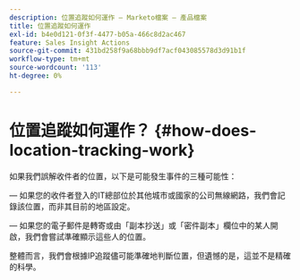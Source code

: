 ```yaml
---
description: 位置追蹤如何運作 — Marketo檔案 — 產品檔案
title: 位置追蹤如何運作
exl-id: b4e0d121-0f3f-4477-b05a-466c8d2ac467
feature: Sales Insight Actions
source-git-commit: 431bd258f9a68bbb9df7acf043085578d3d91b1f
workflow-type: tm+mt
source-wordcount: '113'
ht-degree: 0%

---
```


# 位置追蹤如何運作？ {#how-does-location-tracking-work}

如果我們誤解收件者的位置，以下是可能發生事件的三種可能性：

 — 如果您的收件者登入的IT總部位於其他城市或國家的公司無線網路，我們會記錄該位置，而非其目前的地區設定。

 — 如果您的電子郵件是轉寄或由「副本抄送」或「密件副本」欄位中的某人開啟，我們會嘗試準確顯示這些人的位置。

整體而言，我們會根據IP追蹤儘可能準確地判斷位置，但遺憾的是，這並不是精確的科學。
